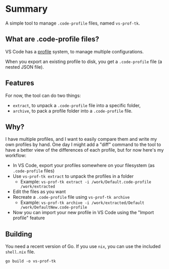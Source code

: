# Summary

A simple tool to manage `.code-profile` files, named `vs-prof-tk`.

## What are .code-profile files?

VS Code has a [profile](https://code.visualstudio.com/docs/editor/profiles) system, to manage multiple configurations.

When you export an existing profile to disk, you get a `.code-profile` file (a nested JSON file).

## Features

For now, the tool can do two things:

- `extract`, to unpack a `.code-profile` file into a specific folder,
- `archive`, to pack a profile folder into a `.code-profile` file.

## Why?

I have multiple profiles, and I want to easily compare them and write my own profiles by hand.
One day I might add a "diff" command to the tool to have a better view of the differences of each profile, but for now here's my workflow:

- In VS Code, export your profiles somewhere on your filesystem (as `.code-profile` files)
- Use `vs-prof-tk extract` to unpack the profiles in a folder
  - Example: `vs-prof-tk extract -i /work/Default.code-profile /work/extracted`
- Edit the files as you want
- Recreate a `.code-profile` file using `vs-prof-tk archive`
  - Example: `vs-prof-tk archive -i /work/extracted/Default /work/DefaultNew.code-profile`
- Now you can import your new profile in VS Code using the "Import profile" feature

## Building

You need a recent version of Go.
If you use `nix`, you can use the included `shell.nix` file.

```
go build -o vs-prof-tk
```
